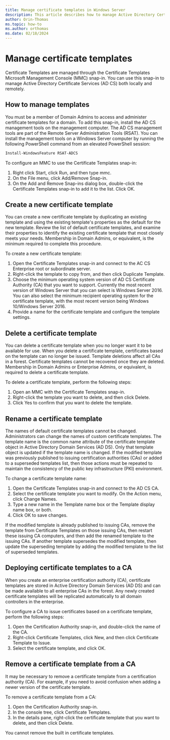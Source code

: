 ```yaml
---
title: Manage certificate templates in Windows Server
description: This article describes how to manage Active Directory Certificate Services certificate templates in Windows Server.
author: Orin-Thomas
ms.topic: how-to
ms.author: orthomas
ms.date: 02/18/2024
---
```


# Manage certificate templates

Certificate Templates are managed through the Certificate Templates Microsoft Management Console (MMC) snap-in. You can use this snap-in to manage Active Directory Certificate Services (AD CS) both locally and remotely.

## How to manage templates

You must be a member of Domain Admins to access and administer certificate templates for a domain. To add this snap-in, install the AD CS management tools on the management computer. The AD CS management tools are part of the Remote Server Administration Tools (RSAT). You can install the management tools on a Windows Server computer by running the following PowerShell command from an elevated PowerShell session:

```powershell
Install-WindowsFeature RSAT-ADCS
```

To configure an MMC to use the Certificate Templates snap-in:

1. Right click Start, click Run, and then type mmc.
1. On the File menu, click Add/Remove Snap-in.
1. On the Add and Remove Snap-ins dialog box, double-click the Certificate Templates snap-in to add it to the list. Click OK.

## Create a new certificate template

You can create a new certificate template by duplicating an existing template and using the existing template's properties as the default for the new template. Review the list of default certificate templates, and examine their properties to identify the existing certificate template that most closely meets your needs. Membership in Domain Admins, or equivalent, is the minimum required to complete this procedure.

To create a new certificate template:

1. Open the Certificate Templates snap-in and connect to the AC CS Enterprise root or subordinate server.
1. Right-click the template to copy from, and then click Duplicate Template.
1. Choose the minimum operating system version of AD CS Certificate Authority (CA) that you want to support. Currently the most recent version of Windows Server that you can select is Windows Server 2016. You can also select the minimum recipient operating system for the certificate template, with the most recent version being Windows 10/Windows Server 2016.
1. Provide a name for the certificate template and configure the template settings.

## Delete a certificate template

You can delete a certificate template when you no longer want it to be available for use. When you delete a certificate template, certificates based on the template can no longer be issued. Template deletions affect all CAs in a forest. Certificate templates cannot be recovered once they are deleted. Membership in Domain Admins or Enterprise Admins, or equivalent, is required to delete a certificate template.

To delete a certificate template, perform the following steps:

1. Open an MMC with the Certificate Templates snap-in.
1. Right-click the template you want to delete, and then click Delete.
1. Click Yes to confirm that you want to delete the template.

## Rename a certificate template

The names of default certificate templates cannot be changed. Administrators can change the names of custom certificate templates. The template name is the common name attribute of the certificate template object in Active Directory Domain Services (AD DS). Only that template object is updated if the template name is changed. If the modified template was previously published to issuing certification authorities (CAs) or added to a superseded templates list, then those actions must be repeated to maintain the consistency of the public key infrastructure (PKI) environment.

To change a certificate template name:

1. Open the Certificate Templates snap-in and connect to the AD CS CA.
1. Select the certificate template you want to modify. On the Action menu, click Change Names.
1. Type a new name in the Template name box or the Template display name box, or both.
1. Click OK to save changes.

If the modified template is already published to issuing CAs, remove the template from Certificate Templates on those issuing CAs, then restart these issuing CA computers, and then add the renamed template to the issuing CAs. If another template supersedes the modified template, then update the superseding template by adding the modified template to the list of superseded templates.

## Deploying certificate templates to a CA

When you create an enterprise certification authority (CA), certificate templates are stored in Active Directory Domain Services (AD DS) and can be made available to all enterprise CAs in the forest. Any newly created certificate templates will be replicated automatically to all domain controllers in the enterprise.

To configure a CA to issue certificates based on a certificate template, perform the following steps:

1. Open the Certification Authority snap-in, and double-click the name of the CA.
1. Right-click Certificate Templates, click New, and then click Certificate Template to Issue.
1. Select the certificate template, and click OK.

## Remove a certificate template from a CA

It may be necessary to remove a certificate template from a certification authority (CA). For example, if you need to avoid confusion when adding a newer version of the certificate template.

To remove a certificate template from a CA:

1. Open the Certification Authority snap-in.
1. In the console tree, click Certificate Templates.
1. In the details pane, right-click the certificate template that you want to delete, and then click Delete.

You cannot remove the built in certificate templates.

